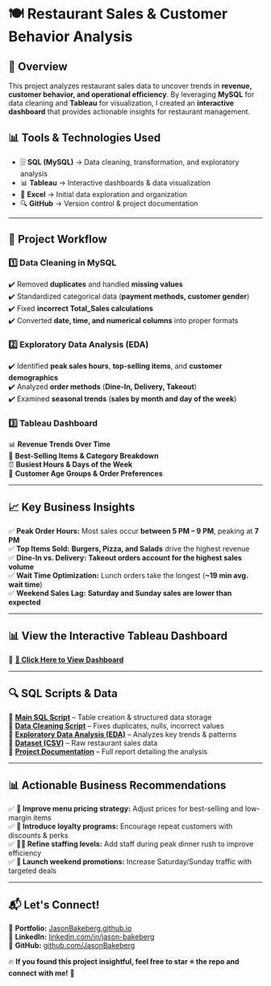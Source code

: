 # 🍽 **Restaurant Sales & Customer Behavior Analysis**  

## 📌 **Overview**  
This project analyzes restaurant sales data to uncover trends in **revenue, customer behavior, and operational efficiency**. By leveraging **MySQL** for data cleaning and **Tableau** for visualization, I created an **interactive dashboard** that provides actionable insights for restaurant management.

## 📊 **Tools & Technologies Used**  
- 🗄 **SQL (MySQL)** → Data cleaning, transformation, and exploratory analysis  
- 📊 **Tableau** → Interactive dashboards & data visualization  
- 📁 **Excel** → Initial data exploration and organization  
- 🔍 **GitHub** → Version control & project documentation  

---

## 📂 **Project Workflow**
### **1️⃣ Data Cleaning in MySQL**  
✔️ Removed **duplicates** and handled **missing values**  
✔️ Standardized categorical data (**payment methods, customer gender**)  
✔️ Fixed **incorrect Total_Sales calculations**  
✔️ Converted **date, time, and numerical columns** into proper formats  

### **2️⃣ Exploratory Data Analysis (EDA)**
✔️ Identified **peak sales hours**, **top-selling items**, and **customer demographics**  
✔️ Analyzed **order methods** (**Dine-In, Delivery, Takeout**)  
✔️ Examined **seasonal trends** (**sales by month and day of the week**)  

### **3️⃣ Tableau Dashboard**  
📊 **Revenue Trends Over Time**  
🍔 **Best-Selling Items & Category Breakdown**  
⏰ **Busiest Hours & Days of the Week**  
👥 **Customer Age Groups & Order Preferences**  

---

## 📈 **Key Business Insights**
✅ **Peak Order Hours:** Most sales occur **between 5 PM – 9 PM**, peaking at **7 PM**  
✅ **Top Items Sold:** **Burgers, Pizza, and Salads** drive the highest revenue  
✅ **Dine-In vs. Delivery:** **Takeout orders account for the highest sales volume**  
✅ **Wait Time Optimization:** Lunch orders take the longest (**~19 min avg. wait time**)  
✅ **Weekend Sales Lag:** **Saturday and Sunday sales are lower than expected**  

---

## 📊 **View the Interactive Tableau Dashboard**  
🚀 **[🔗 Click Here to View Dashboard](https://public.tableau.com/views/restaurant_data_case_study_Tableau/Dashboard1?:language=en-US&:sid=&:redirect=auth&:display_count=n&:origin=viz_share_link)**  

---

## 🔍 **SQL Scripts & Data**  
📌 **[Main SQL Script](restaurant_main_script.sql)** – Table creation & structured data storage  
📌 **[Data Cleaning Script](restaurant_data_cleaning_script.sql)** – Fixes duplicates, nulls, incorrect values  
📌 **[Exploratory Data Analysis (EDA)](restaurant_data_EDA.sql)** – Analyzes key trends & patterns  
📌 **[Dataset (CSV)](single_restaurant_data_dirty_csv.csv)** – Raw restaurant sales data  
📌 **[Project Documentation](data_analysis_project_documentation.docx)** – Full report detailing the analysis  

---

## 📊 **Actionable Business Recommendations**  
✅ **📌 Improve menu pricing strategy:** Adjust prices for best-selling and low-margin items  
✅ **🎁 Introduce loyalty programs:** Encourage repeat customers with discounts & perks  
✅ **👨‍🍳 Refine staffing levels:** Add staff during peak dinner rush to improve efficiency  
✅ **📆 Launch weekend promotions:** Increase Saturday/Sunday traffic with targeted deals  

---

## 📬 **Let's Connect!**  
💼 **Portfolio:** [JasonBakeberg.github.io](https://jasonbakeberg.github.io/)  
📌 **LinkedIn:** [linkedin.com/in/jason-bakeberg](https://www.linkedin.com/in/jason-bakeberg/)  
📂 **GitHub:** [github.com/JasonBakeberg](https://github.com/JasonBakeberg)  

🔥 **If you found this project insightful, feel free to star ⭐ the repo and connect with me!** 🚀  
